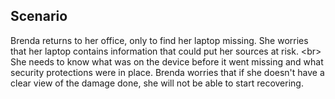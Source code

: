 
## Scenario

Brenda returns to her office, only to find her laptop missing. She worries that her laptop contains information that could put her sources at risk.
&lt;br&gt;
She needs to know what was on the device before it went missing and what security protections were in place. Brenda worries that if she doesn&#39;t have a clear view of the damage done, she will not be able to start recovering.

